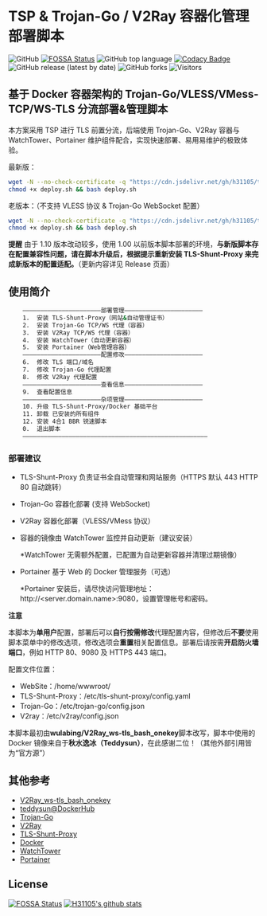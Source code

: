 # TSP & Trojan-Go / V2Ray 容器化管理部署脚本

![GitHub](https://img.shields.io/github/license/h31105/trojan_v2_docker_onekey?style=flat)
[![FOSSA Status](https://app.fossa.com/api/projects/git%2Bgithub.com%2Fh31105%2Ftrojan_v2_docker_onekey.svg?type=shield)](https://app.fossa.com/projects/git%2Bgithub.com%2Fh31105%2Ftrojan_v2_docker_onekey?ref=badge_shield)
![GitHub top language](https://img.shields.io/github/languages/top/h31105/trojan_v2_docker_onekey?style=flat)
[![Codacy Badge](https://app.codacy.com/project/badge/Grade/e30f6ade06144d6b91e50b073bf35b7c)](https://www.codacy.com/manual/h31105/trojan_v2_docker_onekey?utm_source=github.com&amp;utm_medium=referral&amp;utm_content=h31105/trojan_v2_docker_onekey&amp;utm_campaign=Badge_Grade)
![GitHub release (latest by date)](https://img.shields.io/github/v/release/h31105/trojan_v2_docker_onekey?style=flat)
![GitHub forks](https://img.shields.io/github/forks/h31105/trojan_v2_docker_onekey?style=flat)
![Visitors](https://visitor-badge.glitch.me/badge?page_id=h31105.trojan_v2_docker_onekey)

## 基于 Docker 容器架构的 Trojan-Go/VLESS/VMess-TCP/WS-TLS 分流部署&管理脚本

本方案采用 TSP 进行 TLS 前置分流，后端使用 Trojan-Go、V2Ray 容器与 WatchTower、Portainer 维护组件配合，实现快速部署、易用易维护的极致体验。

最新版：

```Bash
wget -N --no-check-certificate -q "https://cdn.jsdelivr.net/gh/h31105/trojan_v2_docker_onekey/deploy.sh" && \
chmod +x deploy.sh && bash deploy.sh
```

老版本：（不支持 VLESS 协议 & Trojan-Go WebSocket 配置）

```Bash
wget -N --no-check-certificate -q "https://cdn.jsdelivr.net/gh/h31105/trojan_v2_docker_onekey@1.00/deploy.sh" && \
chmod +x deploy.sh && bash deploy.sh
```

**提醒** 由于 1.10 版本改动较多，使用 1.00 以前版本脚本部署的环境，**与新版脚本存在配置兼容性问题，请在脚本升级后，根据提示重新安装 TLS-Shunt-Proxy 来完成新版本的配置适配。**（更新内容详见 Release 页面）

## 使用简介

```Bash
    ——————————————————————部署管理——————————————————————
    1.  安装 TLS-Shunt-Proxy（网站&自动管理证书）
    2.  安装 Trojan-Go TCP/WS 代理（容器）
    3.  安装 V2Ray TCP/WS 代理（容器）
    4.  安装 WatchTower（自动更新容器）
    5.  安装 Portainer（Web管理容器）
    ——————————————————————配置修改——————————————————————
    6.  修改 TLS 端口/域名
    7.  修改 Trojan-Go 代理配置
    8.  修改 V2Ray 代理配置
    ——————————————————————查看信息——————————————————————
    9.  查看配置信息
    ——————————————————————杂项管理——————————————————————
    10. 升级 TLS-Shunt-Proxy/Docker 基础平台
    11. 卸载 已安装的所有组件
    12. 安装 4合1 BBR 锐速脚本
    0.  退出脚本 
    ————————————————————————————————————————————————————   
```

### 部署建议

-   TLS-Shunt-Proxy 负责证书全自动管理和网站服务（HTTPS 默认 443 HTTP 80 自动跳转）

-   Trojan-Go 容器化部署 (支持 WebSocket)

-   V2Ray 容器化部署（VLESS/VMess 协议）

-   容器的镜像由 WatchTower 监控并自动更新（建议安装）

    \*WatchTower 无需额外配置，已配置为自动更新容器并清理过期镜像）

-   Portainer 基于 Web 的 Docker 管理服务（可选）

    \*Portainer 安装后，请尽快访问管理地址：http&#x3A;//&lt;server.domain.name>:9080，设置管理帐号和密码。 

**注意**

本脚本为**单用户**配置，部署后可以**自行按需修改**代理配置内容，但修改后**不要**使用脚本菜单中的修改选项，修改选项会**重置**相关配置信息。部署后请按需**开启防火墙端口**，例如 HTTP 80、9080 及 HTTPS 443 端口。

配置文件位置：

-   WebSite：/home/wwwroot/
-   TLS-Shunt-Proxy：/etc/tls-shunt-proxy/config.yaml
-   Trojan-Go：/etc/trojan-go/config.json
-   V2ray：/etc/v2ray/config.json

本脚本最初由**wulabing/V2Ray_ws-tls_bash_onekey**脚本改写，脚本中使用的 Docker 镜像来自于**秋水逸冰（Teddysun）**，在此感谢二位！（其他外部引用皆为“官方源”）

## 其他参考

-   [V2Ray_ws-tls_bash_onekey](https://github.com/wulabing/V2Ray_ws-tls_bash_onekey)
-   [teddysun@DockerHub](https://hub.docker.com/u/teddysun/)
-   [Trojan-Go](https://github.com/p4gefau1t/trojan-go)
-   [V2Ray](https://www.v2fly.org/)
-   [TLS-Shunt-Proxy](https://github.com/liberal-boy/tls-shunt-proxy)
-   [Docker](https://www.docker.com/)
-   [WatchTower](https://github.com/containrrr/watchtower)
-   [Portainer](https://github.com/portainer/portainer)

## License

[![FOSSA Status](https://app.fossa.com/api/projects/git%2Bgithub.com%2Fh31105%2Ftrojan_v2_docker_onekey.svg?type=large)](https://app.fossa.com/projects/git%2Bgithub.com%2Fh31105%2Ftrojan_v2_docker_onekey?ref=badge_large)
[![H31105's github stats](https://github-readme-stats.vercel.app/api?username=h31105&count_private=true&show_icons=true)](https://github.com/h31105)
